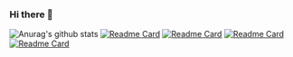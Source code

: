 ### Hi there 👋

![Anurag's github stats](https://github-readme-stats.vercel.app/api?username=edmontdants&show_icons=true&theme=onedark)
[![Readme Card](https://github-readme-stats.vercel.app/api/pin/?username=edmontdants&repo=high-fidelity-generative-compression)](https://github.com/edmontdants/high-fidelity-generative-compression)
[![Readme Card](https://github-readme-stats.vercel.app/api/pin/?username=edmontdants&repo=RNN-LSTM-GRU_Tensorflow-Hybrid-Model-Residual-GRU-ResNet-Toderici2017-CVPR)](https://github.com/edmontdants/RNN-LSTM-GRU_Tensorflow-Hybrid-Model-Residual-GRU-ResNet-Toderici2017-CVPR)
[![Readme Card](https://github-readme-stats.vercel.app/api/pin/?username=edmontdants&repo=pytorch-image-comp-rnn)](https://github.com/edmontdants/pytorch-image-comp-rnn)
[![Readme Card](https://github-readme-stats.vercel.app/api/pin/?username=edmontdants&repo=learned-image-compression-using-gan)](https://github.com/edmontdants/learned-image-compression-using-gan)

<!--
**edmontdants/edmontdants** is a ✨ _special_ ✨ repository because its `README.md` (this file) appears on your GitHub profile.

Here are some ideas to get you started:

- 🔭 I’m currently working on ...
- 🌱 I’m currently learning ...
- 👯 I’m looking to collaborate on ...
- 🤔 I’m looking for help with ...
- 💬 Ask me about ...
- 📫 How to reach me: ...
- 😄 Pronouns: ...
- ⚡ Fun fact: ...
-->
